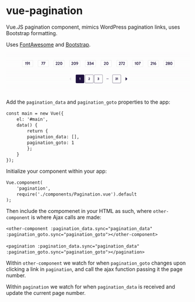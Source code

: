 # vue-pagination
Vue.JS pagination component, mimics WordPress pagination links, uses Bootstrap formatting.

Uses [FontAwesome](https://fontawesome.com) and [Bootstrap](https://getbootstrap.com/).

![foo](https://raw.githubusercontent.com/zenithtech/vue-pagination/master/menu.gif)


Add the `pagination_data` and `pagination_goto` properties to the app:
```
const main = new Vue({
    el: '#main',
    data() {
        return {
		pagination_data: [],
		pagination_goto: 1
        };
    }
});
```


Initialize your component within your app:
```
Vue.component(
	'pagination',
	require('./components/Pagination.vue').default
);
```

Then include the compomenet in your HTML as such, where `other-component` is where Ajax calls are made:

```
<other-component :pagination_data.sync="pagination_data" :pagination_goto.sync="pagination_goto"></other-component>

<pagination :pagination_data.sync="pagination_data" :pagination_goto.sync="pagination_goto"></pagination>
```

Within `other-component` we watch for when `pagination_goto` changes upon clicking a link in `pagination`, and call the ajax function passing it the page number.

Within `pagination` we watch for when `pagination_data` is received and update the current page number.
